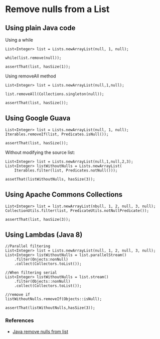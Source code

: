 # Remove nulls from a List

## Using plain Java code
Using a while
```
List<Integer> list = Lists.newArrayList(null, 1, null);

while(list.remove(null));

assertThat(list, hasSize(1));
```
 Using removeAll method
```
List<Integer> list = Lists.newArrayList(null,1,null);

list.removeAll(Collections.singleton(null));

assertThat(list, hasSize());
```

## Using Google Guava

```
List<Integer> list = Lists.newArrayList(null, 1, null);
Iterables.removeIf(list, Predicates.isNull());

assertThat(list, hasSize());
```

Without modifying the source list:
```
List<Integer> list = Lists.newArrayList(null,1,null,2,3);
List<Integer> listWithoutNulls = Lists.newArrayList(
	Iterables.filter(list, Predicates.notNull()));

assetThat(listWithoutNulls, hasSize(3));
```

## Using Apache Commons Collections
```
List<Integer> list = list.newArrayList(nbull, 1, 2, null, 3, null);
CollectionUtils.filter(list, PredicateUtils.notNullPredicate());

assertThat(list, hasSize(3));
```

## Using Lambdas (Java 8)

```
//Parallel filtering
List<Integer> list = Lists.newArrayList(null, 1, 2, null, 3, null);
List<Integer> listWithoutNulls = list.parallelStream()
	.filter(Onjects:nonNull)
	.collect(Collectors.toList());

//When filtering serial
List<Integer> listWithoutNulls = list.stream()
	.filter(Objects::nonNull)
	.collect(Collectors.toList());

//remove if
listWithoutNulls.removeIf(Objects::isNull);

assertThat(listWithoutNulls,hasSize(3));
```

### References

- [Java remove nulls from list](https://www.baeldung.com/java-remove-nulls-from-list)

